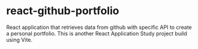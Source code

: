 # react-github-portfolio
React application that retrieves data from github with specific API to create a personal portfolio. This is another React Application Study  project build using Vite.
